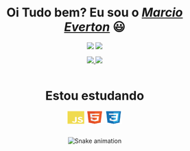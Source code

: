 <div >
  <h1 align="center">Oi Tudo bem? Eu sou o <a href="https://www.linkedin.com/in/marcio-everton-927581161/"><i>Marcio Everton</i></a> 😃️</h1>
  <div align="center">
  
  <a href="https://www.linkedin.com/in/marcio-everton-927581161/" target="_blank"><img src="https://img.shields.io/badge/-LinkedIn-%230077B5?style=for-the-badge&logo=linkedin&logoColor=white" target="_blank"></a> 
  <a href="mailto:marciohxd@gmail.com"><img src="https://img.shields.io/badge/-Gmail-%23333?style=for-the-badge&logo=gmail&logoColor=white" target="_blank"></a>
</div>


<div align="center">
  <a href="https://github.com/MarcioEverton">
    <img height="150em" src="https://github-readme-stats.vercel.app/api?username=MarcioEverton&count_private=true&include_all_commits=true&show_icons=true&theme=dracula&hide_border=false&show_owner=true"/>
    <img height="150em" src="https://github-readme-stats.vercel.app/api/top-langs/?username=MarcioEverton&theme=dracula&hide_border=false&&layout=compact"/>
  </a>
</div>

<div align="center" align="top"><br>
<h1 align="center">Estou estudando</h1>
 <img align="center" alt="Js" height="30" width="40"   src="https://raw.githubusercontent.com/devicons/devicon/master/icons/javascript/javascript-plain.svg"(https://img.shields.io/badge/CSS3-1572B6?style=for-the-badge&logo=css3&logoColor=white)>
 <img align="center" alt="HTML" height="30" width="40" src="https://raw.githubusercontent.com/devicons/devicon/master/icons/html5/html5-original.svg">
<img align="center" alt="CSS" height="30" width="40" src="https://raw.githubusercontent.com/devicons/devicon/master/icons/css3/css3-original.svg">
</div><br>


<div align="center">
  
  ![Snake animation](https://github.com/MarcioEverton/MarcioEverton/blob/output/github-contribution-grid-snake.svg)
  
</div>
